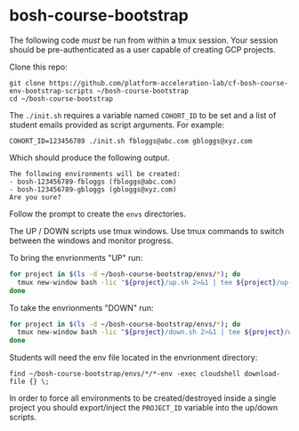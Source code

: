 # bosh-course-bootstrap

The following code _must_ be run from within a tmux session.
Your session should be pre-authenticated as a user capable of creating GCP projects.

Clone this repo:
```
git clone https://github.com/platform-acceleration-lab/cf-bosh-course-env-bootstrap-scripts ~/bosh-course-bootstrap
cd ~/bosh-course-bootstrap
```

The `./init.sh` requires a variable named `COHORT_ID` to be set and a list of student emails provided as script arguments.
For example:
```
COHORT_ID=123456789 ./init.sh fbloggs@abc.com gbloggs@xyz.com
```

Which should produce the following output.
```
The following environments will be created:
- bosh-123456789-fbloggs (fbloggs@abc.com)
- bosh-123456789-gbloggs (gbloggs@xyz.com)
Are you sure?
```

Follow the prompt to create the `envs` directories.

The UP / DOWN scripts use tmux windows.
Use tmux commands to switch between the windows and monitor progress.

To bring the envrionments "UP" run:
```bash
for project in $(ls -d ~/bosh-course-bootstrap/envs/*); do
  tmux new-window bash -lic "${project}/up.sh 2>&1 | tee ${project}/up-log.txt"
done
```

To take the envrionments "DOWN" run:
```bash
for project in $(ls -d ~/bosh-course-bootstrap/envs/*); do
  tmux new-window bash -lic "${project}/down.sh 2>&1 | tee ${project}/down-log.txt"
done
```

Students will need the env file located in the envrionment directory:
```
find ~/bosh-course-bootstrap/envs/*/*-env -exec cloudshell download-file {} \;
```

In order to force all environments to be created/destroyed inside a single project you should export/inject the `PROJECT_ID` variable into the up/down scripts.
